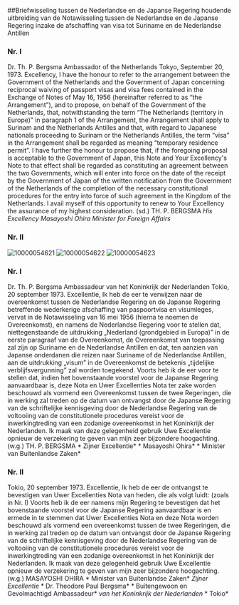 <meta http-equiv='Content-Type' content='text/html; charset=utf-8' />

##Briefwisseling tussen de Nederlandse en de Japanse Regering houdende uitbreiding van de Notawisseling tussen de Nederlandse en de Japanse Regering inzake de afschaffing van visa tot Suriname en de Nederlandse Antillen

### Nr.  I  

Dr. Th. P. Bergsma Ambassador of the Netherlands Tokyo, September 20, 1973. Excellency, I have the honour to refer to the arrangement between the Government of the Netherlands and the Government of Japan concerning reciprocal waiving of passport visas and visa fees contained in the Exchange of Notes of May 16, 1956 (hereinafter referred to as “the Arrangement”), and to propose, on behalf of the Government of the Netherlands, that, notwithstanding the term “The Netherlands (territory in Europe)” in paragraph 1 of the Arrangement, the Arrangement shall apply to Surinam and the Netherlands Antilles and that, with regard to Japanese nationals proceeding to Surinam or the Netherlands Antilles, the term “visa” in the Arrangement shall be regarded as meaning “temporary residence permit”. I have further the honour to propose that, if the foregoing proposal is acceptable to the Government of Japan, this Note and Your Excellency's Note to that effect shall be regarded as constituting an agreement between the two Governments, which will enter into force on the date of the receipt by the Government of Japan of the written notification from the Government of the Netherlands of the completion of the necessary constitutional procedures for the entry into force of such agreement in the Kingdom of the Netherlands. I avail myself of this opportunity to renew to Your Excellency the assurance of my highest consideration. (sd.) TH. P. BERGSMA  *His Excellency*   *Masayoshi Ohira*   *Minister for Foreign Affairs*    

### Nr.  II  

![10000054621](http://wetten.overheid.nl/Illustration/10000054621)
![10000054622](http://wetten.overheid.nl/Illustration/10000054622)
![10000054623](http://wetten.overheid.nl/Illustration/10000054623)

### Nr.  I  

Dr. Th. P. Bergsma  Ambassadeur van het  Koninkrijk der Nederlanden  Tokio, 20 september 1973.  Excellentie,  Ik heb de eer te verwijzen naar de overeenkomst tussen de Nederlandse Regering en de Japanse Regering betreffende wederkerige afschaffing van paspoortvisa en visumleges, vervat in de Notawisseling van 16 mei 1956 (hierna te noemen de Overeenkomst), en namens de Nederlandse Regering voor te stellen dat, niettegenstaande de uitdrukking „Nederland (grondgebied in Europa)” in de eerste paragraaf van de Overeenkomst, de Overeenkomst van toepassing zal zijn op Suriname en de Nederlandse Antillen en dat, ten aanzien van Japanse onderdanen die reizen naar Suriname of de Nederlandse Antillen, aan de uitdrukking „visum” in de Overeenkomst de betekenis „tijdelijke verblijfsvergunning” zal worden toegekend.  Voorts heb ik de eer voor te stellen dat, indien het bovenstaande voorstel voor de Japanse Regering aanvaardbaar is, deze Nota en Uwer Excellenties Nota ter zake worden beschouwd als vormend een Overeenkomst tussen de twee Regeringen, die in werking zal treden op de datum van ontvangst door de Japanse Regering van de schriftelijke kennisgeving door de Nederlandse Regering van de voltooiing van de constitutionele procedures vereist voor de inwerkingtreding van een zodanige overeenkomst in het Koninkrijk der Nederlanden.  Ik maak van deze gelegenheid gebruik Uwe Excellentie opnieuw de verzekering te geven van mijn zeer bijzondere hoogachting.  (w.g.) TH. P. BERGSMA  * Zijner Excellentie*   * Masayoshi Ohira*   * Minister van Buitenlandse Zaken*    

### Nr.  II  

Tokio, 20 september 1973. Excellentie, Ik heb de eer de ontvangst te bevestigen van Uwer Excellenties Nota van heden, die als volgt luidt:  (zoals in Nr. I)  Voorts heb ik de eer namens mijn Regering te bevestigen dat het bovenstaande voorstel voor de Japanse Regering aanvaardbaar is en ermede in te stemmen dat Uwer Excellenties Nota en deze Nota worden beschouwd als vormend een overeenkomst tussen de twee Regeringen, die in werking zal treden op de datum van ontvangst door de Japanse Regering van de schriftelijke kennisgeving door de Nederlandse Regering van de voltooiing van de constitutionele procedures vereist voor de inwerkingtreding van een zodanige overeenkomst in het Koninkrijk der Nederlanden.  Ik maak van deze gelegenheid gebruik Uwe Excellentie opnieuw de verzekering te geven van mijn zeer bijzondere hoogachting.  (w.g.) MASAYOSHI OHIRA  * Minister van Buitenlandse Zaken*   *Zijner Excellentie*   * Dr. Theodore Paul Bergsma*   * Buitengewoon en Gevolmachtigd Ambassadeur*   *van het Koninkrijk der Nederlanden*   * Tokio*    
